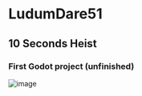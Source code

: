 # LudumDare51

## 10 Seconds Heist

### First Godot project (unfinished)

![image](https://user-images.githubusercontent.com/60191045/193615301-1a950145-7899-4ae4-baf4-fe2645c3e621.png)
